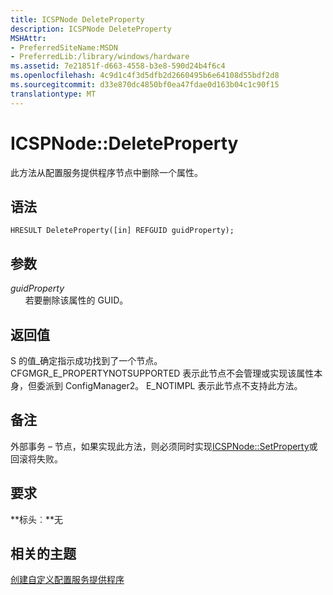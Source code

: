 ```yaml
---
title: ICSPNode DeleteProperty
description: ICSPNode DeleteProperty
MSHAttr:
- PreferredSiteName:MSDN
- PreferredLib:/library/windows/hardware
ms.assetid: 7e21851f-d663-4558-b3e8-590d24b4f6c4
ms.openlocfilehash: 4c9d1c4f3d5dfb2d2660495b6e64108d55bdf2d8
ms.sourcegitcommit: d33e870dc4850bf0ea47fdae0d163b04c1c90f15
translationtype: MT
---
```

# <a name="icspnodedeleteproperty"></a>ICSPNode::DeleteProperty

此方法从配置服务提供程序节点中删除一个属性。

## <a name="syntax"></a>语法

``` syntax
HRESULT DeleteProperty([in] REFGUID guidProperty);
```

## <a name="parameters"></a>参数

<a href="" id="guidproperty"></a>*guidProperty*  
&nbsp;&nbsp;&nbsp;&nbsp;&nbsp;&nbsp;若要删除该属性的 GUID。

## <a name="return-value"></a>返回值

S 的值\_确定指示成功找到了一个节点。 CFGMGR\_E\_PROPERTYNOTSUPPORTED 表示此节点不会管理或实现该属性本身，但委派到 ConfigManager2。 E\_NOTIMPL 表示此节点不支持此方法。

## <a name="remarks"></a>备注

外部事务 – 节点，如果实现此方法，则必须同时实现[ICSPNode::SetProperty](icspnodesetproperty.md)或回滚将失败。

## <a name="requirements"></a>要求

**标头︰**无

## <a name="related-topics"></a>相关的主题

[创建自定义配置服务提供程序](create-a-custom-configuration-service-provider.md)

 






